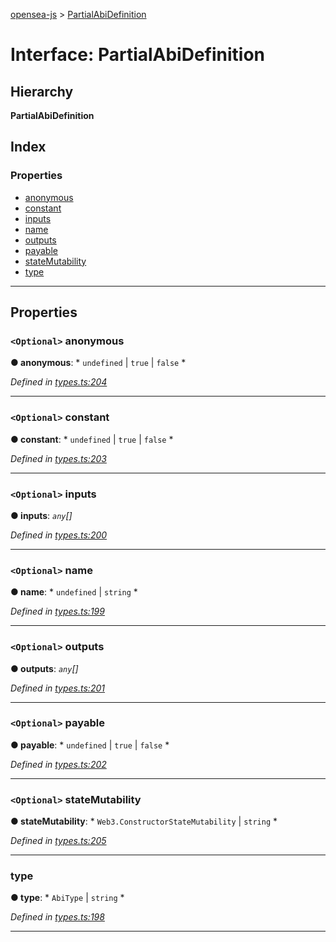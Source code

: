 [opensea-js](../README.md) > [PartialAbiDefinition](../interfaces/partialabidefinition.md)

# Interface: PartialAbiDefinition

## Hierarchy

**PartialAbiDefinition**

## Index

### Properties

* [anonymous](partialabidefinition.md#anonymous)
* [constant](partialabidefinition.md#constant)
* [inputs](partialabidefinition.md#inputs)
* [name](partialabidefinition.md#name)
* [outputs](partialabidefinition.md#outputs)
* [payable](partialabidefinition.md#payable)
* [stateMutability](partialabidefinition.md#statemutability)
* [type](partialabidefinition.md#type)

---

## Properties

<a id="anonymous"></a>

### `<Optional>` anonymous

**● anonymous**: * `undefined` &#124; `true` &#124; `false`
*

*Defined in [types.ts:204](https://github.com/ProjectOpenSea/opensea-js/blob/5a2d67e/src/types.ts#L204)*

___
<a id="constant"></a>

### `<Optional>` constant

**● constant**: * `undefined` &#124; `true` &#124; `false`
*

*Defined in [types.ts:203](https://github.com/ProjectOpenSea/opensea-js/blob/5a2d67e/src/types.ts#L203)*

___
<a id="inputs"></a>

### `<Optional>` inputs

**● inputs**: *`any`[]*

*Defined in [types.ts:200](https://github.com/ProjectOpenSea/opensea-js/blob/5a2d67e/src/types.ts#L200)*

___
<a id="name"></a>

### `<Optional>` name

**● name**: * `undefined` &#124; `string`
*

*Defined in [types.ts:199](https://github.com/ProjectOpenSea/opensea-js/blob/5a2d67e/src/types.ts#L199)*

___
<a id="outputs"></a>

### `<Optional>` outputs

**● outputs**: *`any`[]*

*Defined in [types.ts:201](https://github.com/ProjectOpenSea/opensea-js/blob/5a2d67e/src/types.ts#L201)*

___
<a id="payable"></a>

### `<Optional>` payable

**● payable**: * `undefined` &#124; `true` &#124; `false`
*

*Defined in [types.ts:202](https://github.com/ProjectOpenSea/opensea-js/blob/5a2d67e/src/types.ts#L202)*

___
<a id="statemutability"></a>

### `<Optional>` stateMutability

**● stateMutability**: * `Web3.ConstructorStateMutability` &#124; `string`
*

*Defined in [types.ts:205](https://github.com/ProjectOpenSea/opensea-js/blob/5a2d67e/src/types.ts#L205)*

___
<a id="type"></a>

###  type

**● type**: * `AbiType` &#124; `string`
*

*Defined in [types.ts:198](https://github.com/ProjectOpenSea/opensea-js/blob/5a2d67e/src/types.ts#L198)*

___

